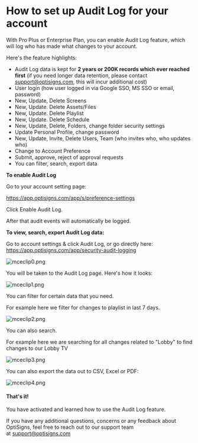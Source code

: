 # How to set up Audit Log for your account

With Pro Plus or Enterprise Plan, you can enable Audit Log feature, which will log who has made what changes to your account.

Here's the feature highlights:

* Audit Log data is kept for **2 years or 200K records which ever reached first** (if you need longer data retention, please contact [support@optisigns.com](mailto:support@optisigns.com), this will incur additional cost)
* User login (how user logged in via Google SSO, MS SSO or email, password)
* New, Update, Delete Screens
* New, Update. Delete Assets/Files
* New, Update. Delete Playlist
* New, Update. Delete Schedule
* New, Update, Delete, Folders, change folder security settings
* Update Personal Profile, change password
* New, Update, Invite, Delete Users, Team (who invites who, who updates who)
* Change to Account Preference
* Submit, approve, reject of approval requests
* You can filter, search, export data

**To enable Audit Log**

Go to your account setting page:

<https://app.optisigns.com/app/s/preference-settings>

Click Enable Audit Log.

After that audit events will automatically be logged.

**To view, search, export Audit Log data:**

Go to account settings & click Audit Log, or go directly here: <https://app.optisigns.com/app/security-audit-logging> 

![mceclip0.png](https://support.optisigns.com/hc/article_attachments/4403335839507)

You will be taken to the Audit Log page. Here's how it looks:

![mceclip1.png](https://support.optisigns.com/hc/article_attachments/4403348112275)

You can filter for certain data that you need.

For example here we filter for changes to playlist in last 7 days.

![mceclip2.png](https://support.optisigns.com/hc/article_attachments/4403335848723)

You can also search.

For example here we are searching for all changes related to "Lobby" to find changes to our Lobby TV

![mceclip3.png](https://support.optisigns.com/hc/article_attachments/4403335852819)

You can also export the data out to CSV, Excel or PDF:

![mceclip4.png](https://support.optisigns.com/hc/article_attachments/4403335855123)

#### **That's it!**

You have activated and learned how to use the Audit Log feature.

If you have any additional questions, concerns or any feedback about OptiSigns, feel free to reach out to our support team at [support@optisigns.com](mailto:support@optisigns.com)